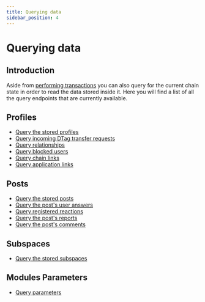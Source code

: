 ```yaml
---
title: Querying data
sidebar_position: 4
---
```

# Querying data

## Introduction

Aside from [performing transactions](perform-transactions.md) you can also query for the current chain state in order to
read the data stored inside it. Here you will find a list of all the query endpoints that are currently available.

## Profiles

- [Query the stored profiles](queries/profiles/profile.md)
- [Query incoming DTag transfer requests](queries/profiles/incoming-dtag-requests.md)
- [Query relationships](queries/profiles/relationships.md)
- [Query blocked users](queries/profiles/blocks.md)
- [Query chain links](queries/profiles/chain-links.md)
- [Query application links](queries/profiles/application-links.md)

## Posts

- [Query the stored posts](queries/staging/posts.md)
- [Query the post's user answers](queries/staging/user-answers.md)
- [Query registered reactions](queries/staging/reactions.md)
- [Query the post's reports](queries/staging/reports.md)
- [Query the post's comments](queries/staging/comments.md)

## Subspaces

- [Query the stored subspaces](queries/staging/subspaces.md)

## Modules Parameters
- [Query parameters](queries/staging/params.md)